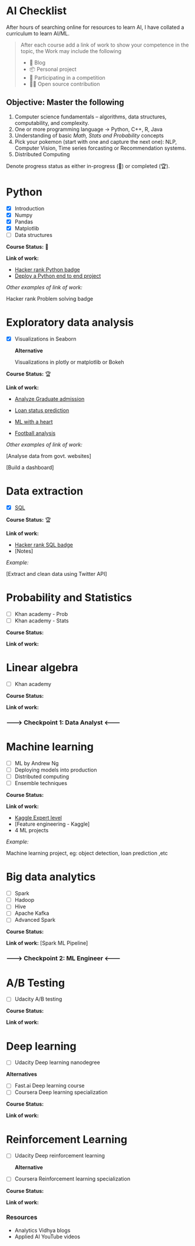 # AI Checklist

After hours of searching online for resources to learn AI, I have collated a curriculum to learn AI/ML. 

> After each course add a link of work to show your competence in the topic, the Work may include the following
>
> - 📑 Blog 
> - 📦 Personal project
> - 🐇 Participating in a competition
> - 👨‍💻 Open source contribution

## Objective: Master the following
1. Computer science fundamentals – algorithms, data structures, computability, and complexity.
2. One or more programming language -> Python, C++, R, Java
3. Understanding of basic *Math, Stats and Probability* concepts
4. Pick your pokemon (start with one and capture the next one):  NLP, Computer Vision, Time series forcasting or Recommendation systems. 
5. Distributed Computing

Denote progress status as either in-progress (:running:) or completed (:trophy:).

# Python 

- [X] Introduction
- [x] Numpy
- [x] Pandas
- [x] Matplotlib
- [ ] Data structures

**Course Status:** :running:

**Link of work:**

- [Hacker rank Python badge](https://www.hackerrank.com/qwertypsv)
- [Deploy a Python end to end project](https://github.com/p-s-vishnu/Loan-status-predictor)

*Other examples of link of work:*

Hacker rank Problem solving badge



# Exploratory data analysis 

- [x] Visualizations in Seaborn 

  **Alternative**

  Visualizations in plotly or matplotlib or Bokeh


**Course Status:** :trophy: 

**Link of work:**

- [Analyze Graduate admission](https://www.kaggle.com/psvishnu/eda-analyze-graduate-admission)

- [Loan status prediction](https://www.kaggle.com/psvishnu/eda-loan-status-prediction)

- [ML with a heart](https://www.kaggle.com/psvishnu/analysis-cleaning)

- [Football analysis](https://github.com/p-s-vishnu/Form-football-team)



*Other examples of link of work:*

[Analyse data from govt. websites] 

[Build a dashboard]

# Data extraction

- [X] [SQL](https://www.mysqltutorial.org/)

**Course Status:** :trophy: 

**Link of work:** 

- [Hacker rank SQL badge](https://www.hackerrank.com/psvishnu)
- [Notes]

*Example:*

[Extract and clean data using Twitter API]



# Probability and Statistics

- [ ] Khan academy - Prob
- [ ] Khan academy - Stats

**Course Status:**

**Link of work:**



# Linear algebra

- [ ] Khan academy 

**Course Status:**

**Link of work:**



### ---> Checkpoint 1: Data Analyst <---



# Machine learning 

- [ ] ML by Andrew Ng
- [ ] Deploying models into production 
- [ ] Distributed computing
- [ ] Ensemble techniques

**Course Status:**

**Link of work:** 

- [Kaggle Expert level](https://www.kaggle.com/psvishnu)
- [Feature engineering - Kaggle]
- 4 ML projects

*Example:* 

Machine learning project, eg: object detection, loan prediction ,etc



# Big data analytics

- [ ] Spark
- [ ] Hadoop
- [ ] Hive
- [ ] Apache Kafka
- [ ] Advanced Spark

**Course Status:**

**Link of work:** [Spark ML Pipeline]



### ---> Checkpoint 2: ML Engineer <---



# A/B Testing

- [ ] Udacity A/B testing

**Course Status:**

**Link of work:**



# Deep learning

- [ ] Udacity Deep learning nanodegree 

**Alternatives**

- [ ]  Fast.ai Deep learning course
- [ ] Coursera Deep learning specialization 

**Course Status:**

**Link of work:**



# Reinforcement Learning

- [ ] Udacity Deep reinforcement learning 

  **Alternative**

- [ ] Coursera Reinforcement learning specialization


**Course Status:**

**Link of work:**





### Resources

- Analytics Vidhya blogs
- Applied AI YouTube videos

